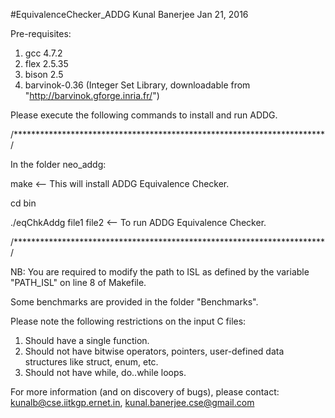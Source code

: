 #EquivalenceChecker_ADDG
Kunal Banerjee
Jan 21, 2016


Pre-requisites:
1. gcc 4.7.2
2. flex 2.5.35
3. bison 2.5
4. barvinok-0.36 (Integer Set Library, downloadable from "http://barvinok.gforge.inria.fr/")


Please execute the following commands to install and run ADDG.

/***********************************************************************/

In the folder neo_addg:

make                     <-- This will install ADDG Equivalence Checker.

cd bin			

./eqChkAddg file1 file2  <-- To run ADDG Equivalence Checker.

/***********************************************************************/

NB: You are required to modify the path to ISL as defined by the variable
"PATH_ISL" on line 8 of Makefile.


Some benchmarks are provided in the folder "Benchmarks".

Please note the following restrictions on the input C files:
1. Should have a single function.
2. Should not have bitwise operators, pointers, user-defined data structures like struct, enum, etc.
4. Should not have while, do..while loops.


For more information (and on discovery of bugs), please contact:
kunalb@cse.iitkgp.ernet.in, kunal.banerjee.cse@gmail.com
